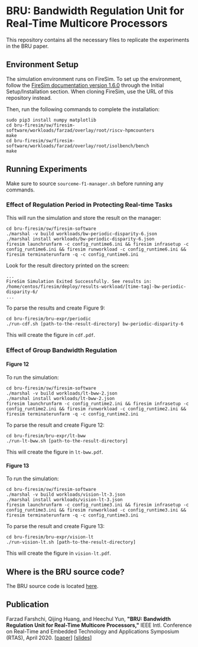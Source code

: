 # BRU: Bandwidth Regulation Unit for Real-Time Multicore Processors
This repository contains all the necessary files to replicate the experiments in the BRU paper.

## Environment Setup
The simulation environment runs on FireSim. To set up the environment, follow the [FireSim documentation version 1.6.0](http://docs.fires.im/en/1.6.0) through the Initial Setup/Installation section. When cloning FireSim, use the URL of this repository instead.

Then, run the following commands to complete the installation:
```
sudo pip3 install numpy matplotlib
cd bru-firesim/sw/firesim-software/workloads/farzad/overlay/root/riscv-hpmcounters
make
cd bru-firesim/sw/firesim-software/workloads/farzad/overlay/root/isolbench/bench
make
```

## Running Experiments
Make sure to source `sourceme-f1-manager.sh` before running any commands.

###  Effect of Regulation Period in Protecting Real-time Tasks
This will run the simulation and store the result on the manager:
```
cd bru-firesim/sw/firesim-software
./marshal -v build workloads/bw-periodic-disparity-6.json
./marshal install workloads/bw-periodic-disparity-6.json
firesim launchrunfarm -c config_runtime6.ini && firesim infrasetup -c config_runtime6.ini && firesim runworkload -c config_runtime6.ini && firesim terminaterunfarm -q -c config_runtime6.ini
```
Look for the result directory printed on the screen:
```
...
FireSim Simulation Exited Successfully. See results in:
/home/centos/firesim/deploy/results-workload/[time-tag]-bw-periodic-disparity-6/
...
```
To parse the results and create Figure 9:
```
cd bru-firesim/bru-expr/periodic
./run-cdf.sh [path-to-the-result-directory] bw-periodic-disparity-6
```
This will create the figure in `cdf.pdf`.

###  Effect of Group Bandwidth Regulation
#### Figure 12
To run the simulation:
```
cd bru-firesim/sw/firesim-software
./marshal -v build workloads/lt-bww-2.json
./marshal install workloads/lt-bww-2.json
firesim launchrunfarm -c config_runtime2.ini && firesim infrasetup -c config_runtime2.ini && firesim runworkload -c config_runtime2.ini && firesim terminaterunfarm -q -c config_runtime2.ini
```
To parse the result and create Figure 12:
```
cd bru-firesim/bru-expr/lt-bww
./run-lt-bww.sh [path-to-the-result-directory]
```
This will create the figure in `lt-bww.pdf`.

#### Figure 13
To run the simulation:
```
cd bru-firesim/sw/firesim-software
./marshal -v build workloads/vision-lt-3.json
./marshal install workloads/vision-lt-3.json
firesim launchrunfarm -c config_runtime3.ini && firesim infrasetup -c config_runtime3.ini && firesim runworkload -c config_runtime3.ini && firesim terminaterunfarm -q -c config_runtime3.ini
```
To parse the result and create Figure 13:
```
cd bru-firesim/bru-expr/vision-lt
./run-vision-lt.sh [path-to-the-result-directory]
```
This will create the figure in `vision-lt.pdf`.

## Where is the BRU source code?
The BRU source code is located [here](https://github.com/farzadfch/rocket-chip/blob/bf45db0dae0925ba86482d6ab8fa5bc37b158a93/src/main/scala/subsystem/BwRegulator.scala).

## Publication
Farzad Farshchi, Qijing Huang, and Heechul Yun, **"BRU: Bandwidth Regulation Unit for Real-Time Multicore Processors,"** IEEE Intl. Conference on Real-Time and Embedded Technology and Applications Symposium (RTAS), April 2020. [[paper](http://www.ittc.ku.edu/~farshchi/papers/bru-rtas2020-paper.pdf)] [[slides](http://www.ittc.ku.edu/~farshchi/papers/bru-rtas2020-slides.pdf)]
